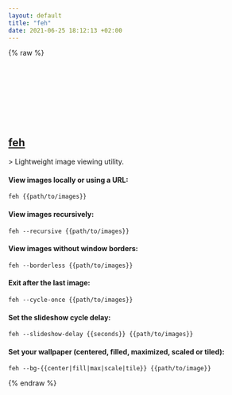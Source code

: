 ```yaml
---
layout: default
title: "feh"
date: 2021-06-25 18:12:13 +02:00
---
```

{% raw %}
<h2 id="feh">
  <a href="/en/osx/feh.html">feh</a> <a href="#feh"><svg class="icon">
    <use href="/assets/images/unicode_sprite.svg#link" />
  </svg></a>
</h2>
> Lightweight image viewing utility.

#### View images locally or using a URL:
```shell
feh {{path/to/images}}
```
#### View images recursively:
```shell
feh --recursive {{path/to/images}}
```
#### View images without window borders:
```shell
feh --borderless {{path/to/images}}
```
#### Exit after the last image:
```shell
feh --cycle-once {{path/to/images}}
```
#### Set the slideshow cycle delay:
```shell
feh --slideshow-delay {{seconds}} {{path/to/images}}
```
#### Set your wallpaper (centered, filled, maximized, scaled or tiled):
```shell
feh --bg-{{center|fill|max|scale|tile}} {{path/to/image}}
```
{% endraw %}